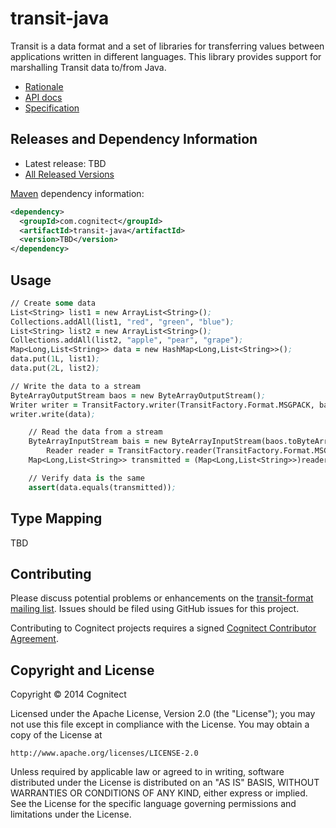 # transit-java

Transit is a data format and a set of libraries for transferring values between applications written in different languages. This library provides support for marshalling Transit data to/from Java.

* [Rationale](http://i-should-be-a-link)
* [API docs](http://cognitect.github.io/transit-java/)
* [Specification](http://github.com/cognitect/transit-format)

## Releases and Dependency Information

* Latest release: TBD
* [All Released Versions](http://search.maven.org/#search%7Cgav%7C1%7Cg%3A%22com.cognitect%22%20AND%20a%3A%22transit-java%22)

[Maven](http://maven.apache.org/) dependency information:

```xml
<dependency>
  <groupId>com.cognitect</groupId>
  <artifactId>transit-java</artifactId>
  <version>TBD</version>
</dependency>
```

## Usage

```clojure
// Create some data
List<String> list1 = new ArrayList<String>();
Collections.addAll(list1, "red", "green", "blue");
List<String> list2 = new ArrayList<String>();
Collections.addAll(list2, "apple", "pear", "grape");
Map<Long,List<String>> data = new HashMap<Long,List<String>>();
data.put(1L, list1);
data.put(2L, list2);

// Write the data to a stream
ByteArrayOutputStream baos = new ByteArrayOutputStream();
Writer writer = TransitFactory.writer(TransitFactory.Format.MSGPACK, baos);
writer.write(data);

	// Read the data from a stream
	ByteArrayInputStream bais = new ByteArrayInputStream(baos.toByteArray());
        Reader reader = TransitFactory.reader(TransitFactory.Format.MSGPACK, bais);
	Map<Long,List<String>> transmitted = (Map<Long,List<String>>)reader.read();

    // Verify data is the same
	assert(data.equals(transmitted));
```

## Type Mapping

TBD

## Contributing 

Please discuss potential problems or enhancements on the [transit-format mailing list](https://groups.google.com/forum/#!forum/transit-format). Issues should be filed using GitHub issues for this project.

Contributing to Cognitect projects requires a signed [Cognitect Contributor Agreement](http://cognitect.com/contributing).


## Copyright and License

Copyright © 2014 Cognitect

Licensed under the Apache License, Version 2.0 (the "License");
you may not use this file except in compliance with the License.
You may obtain a copy of the License at

    http://www.apache.org/licenses/LICENSE-2.0

Unless required by applicable law or agreed to in writing, software
distributed under the License is distributed on an "AS IS" BASIS,
WITHOUT WARRANTIES OR CONDITIONS OF ANY KIND, either express or implied.
See the License for the specific language governing permissions and
limitations under the License.
